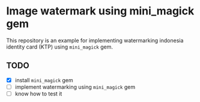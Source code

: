 # Image watermark using mini_magick gem

This repository is an example for implementing watermarking indonesia identity card (KTP) using `mini_magick` gem.

## TODO

- [x] install `mini_magick` gem
- [ ] implement watermarking using `mini_magick` gem
- [ ] know how to test it
